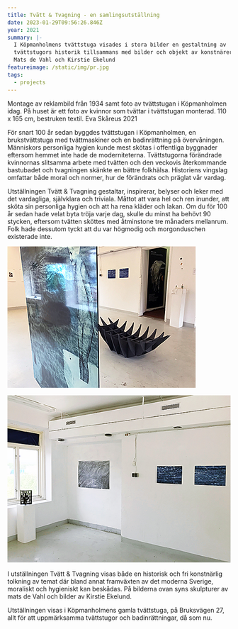 ```yaml
---
title: Tvätt & Tvagning - en samlingsutställning
date: 2023-01-29T09:56:26.846Z
year: 2021
summary: |-
  I Köpmanholmens tvättstuga visades i stora bilder en gestaltning av 
  tvättstugors historik tillsammans med bilder och objekt av konstnärerna
  Mats de Vahl och Kirstie Ekelund
featureimage: /static/img/pr.jpg
tags:
  - projects
---
```

Montage av reklambild från 1934 samt foto av tvättstugan i Köpmanholmen idag. På huset är ett foto av kvinnor som tvättar i tvättstugan monterad. 110 x 165 cm, bestruken textil. Eva Skåreus 2021

För snart 100 år sedan byggdes tvättstugan i Köpmanholmen, en brukstvättstuga med tvättmaskiner och en badinrättning på övervåningen. Människors personliga hygien kunde mest skötas i offentliga byggnader eftersom hemmet inte hade de moderniteterna. Tvättstugorna förändrade kvinnornas slitsamma arbete med tvätten och den veckovis återkommande bastubadet och tvagningen skänkte en bättre folkhälsa. Historiens vingslag omfattar både moral och normer, hur de förändrats och präglat vår vardag.

Utställningen Tvätt & Tvagning gestaltar, inspirerar, belyser och leker med det vardagliga, självklara och triviala. Måttot att vara hel och ren inunder, att sköta sin personliga hygien och att ha rena kläder och lakan. Om du för 100 år sedan hade velat byta tröja varje dag, skulle du minst ha behövt 90 stycken, eftersom tvätten sköttes med åtminstone tre månaders mellanrum. Folk hade dessutom tyckt att du var högmodig och morgonduschen existerade inte. 

![](/static/img/vy1.jpg)

![](/static/img/vy2.jpg)

I utställningen Tvätt & Tvagning visas både en historisk och fri konstnärlig tolkning av temat där bland annat framväxten av det moderna Sverige, moraliskt och hygieniskt kan beskådas. På bilderna ovan syns skulpturer av mats de Vahl och bilder av Kirstie Ekelund.


Utställningen visas i Köpmanholmens gamla tvättstuga, på Bruksvägen 27, allt för att uppmärksamma tvättstugor och badinrättningar, då som nu.